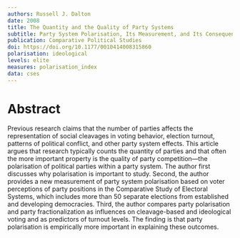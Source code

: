 ```yaml
---
authors: Russell J. Dalton
date: 2008
title: The Quantity and the Quality of Party Systems
subtitle: Party System Polarisation, Its Measurement, and Its Consequences
publication: Comparative Political Studies
doi: https://doi.org/10.1177/0010414008315860
polarisation: ideological
levels: elite
measures: polarisation_index
data: cses
---
```


# Abstract
Previous research claims that the number of parties affects the representation of social cleavages in voting behavior, election turnout, patterns of political conflict, and other party system effects. This article argues that research typically counts the quantity of parties and that often the more important property is the quality of party competition—the polarisation of political parties within a party system. The author first discusses why polarisation is important to study. Second, the author provides a new measurement of party system polarisation based on voter perceptions of party positions in the Comparative Study of Electoral Systems, which includes more than 50 separate elections from established and developing democracies. Third, the author compares party polarisation and party fractionalization as influences on cleavage-based and ideological voting and as predictors of turnout levels. The finding is that party polarisation is empirically more important in explaining these outcomes.